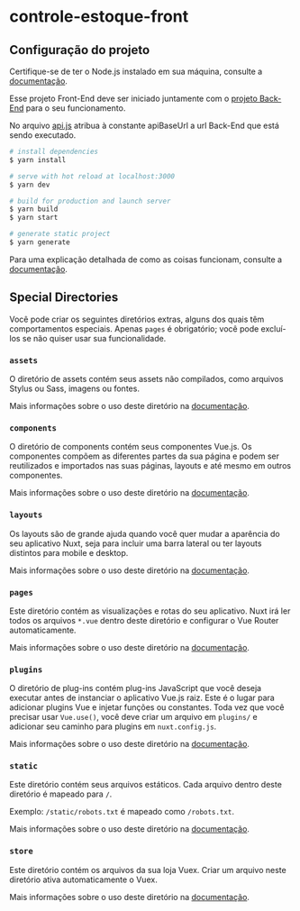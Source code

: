 # controle-estoque-front

## Configuração do projeto

Certifique-se de ter o Node.js instalado em sua máquina, consulte a [documentação](https://nodejs.org/en/download).

Esse projeto Front-End deve ser iniciado juntamente com o [projeto Back-End](https://github.com/BrunoSaade/stock-control-back) para o seu funcionamento.

No arquivo [api.js](https://github.com/BrunoSaade/controle-estoque/blob/master/services/api.js) atribua à constante apiBaseUrl a url Back-End que está sendo executado.

```bash
# install dependencies
$ yarn install

# serve with hot reload at localhost:3000
$ yarn dev

# build for production and launch server
$ yarn build
$ yarn start

# generate static project
$ yarn generate
```

Para uma explicação detalhada de como as coisas funcionam, consulte a [documentação](https://nuxtjs.org).

## Special Directories

Você pode criar os seguintes diretórios extras, alguns dos quais têm comportamentos especiais. Apenas `pages` é obrigatório; você pode excluí-los se não quiser usar sua funcionalidade.

### `assets`

O diretório de assets contém seus assets não compilados, como arquivos Stylus ou Sass, imagens ou fontes.

Mais informações sobre o uso deste diretório na [documentação](https://nuxtjs.org/docs/2.x/directory-structure/assets).

### `components`

O diretório de components contém seus componentes Vue.js. Os componentes compõem as diferentes partes da sua página e podem ser reutilizados e importados nas suas páginas, layouts e até mesmo em outros componentes.

Mais informações sobre o uso deste diretório na [documentação](https://nuxtjs.org/docs/2.x/directory-structure/components).

### `layouts`

Os layouts são de grande ajuda quando você quer mudar a aparência do seu aplicativo Nuxt, seja para incluir uma barra lateral ou ter layouts distintos para mobile e desktop.

Mais informações sobre o uso deste diretório na [documentação](https://nuxtjs.org/docs/2.x/directory-structure/layouts).

### `pages`

Este diretório contém as visualizações e rotas do seu aplicativo. Nuxt irá ler todos os arquivos `*.vue` dentro deste diretório e configurar o Vue Router automaticamente.

Mais informações sobre o uso deste diretório na [documentação](https://nuxtjs.org/docs/2.x/get-started/routing).

### `plugins`

O diretório de plug-ins contém plug-ins JavaScript que você deseja executar antes de instanciar o aplicativo Vue.js raiz. Este é o lugar para adicionar plugins Vue e injetar funções ou constantes. Toda vez que você precisar usar `Vue.use()`, você deve criar um arquivo em `plugins/` e adicionar seu caminho para plugins em `nuxt.config.js`.

Mais informações sobre o uso deste diretório na [documentação](https://nuxtjs.org/docs/2.x/directory-structure/plugins).

### `static`

Este diretório contém seus arquivos estáticos. Cada arquivo dentro deste diretório é mapeado para `/`.

Exemplo: `/static/robots.txt` é mapeado como `/robots.txt`.

Mais informações sobre o uso deste diretório na [documentação](https://nuxtjs.org/docs/2.x/directory-structure/static).

### `store`

Este diretório contém os arquivos da sua loja Vuex. Criar um arquivo neste diretório ativa automaticamente o Vuex.

Mais informações sobre o uso deste diretório na [documentação](https://nuxtjs.org/docs/2.x/directory-structure/store).
